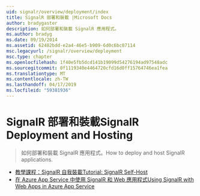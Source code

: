 ```yaml
---
uid: signalr/overview/deployment/index
title: SignalR 部署和裝載 |Microsoft Docs
author: bradygaster
description: 如何部署和裝載 SignalR 應用程式。
ms.author: bradyg
ms.date: 09/19/2014
ms.assetid: 62482bdd-e2a4-46e5-b909-6d0c6bc07114
msc.legacyurl: /signalr/overview/deployment
msc.type: chapter
ms.openlocfilehash: 1f40e5fb5dcd141b19099d54276194ad97548adc
ms.sourcegitcommit: 0f1119340e4464720cfd16d0ff15764746ea1fea
ms.translationtype: MT
ms.contentlocale: zh-TW
ms.lasthandoff: 04/17/2019
ms.locfileid: "59381936"
---
```

# <a name="signalr-deployment-and-hosting"></a><span data-ttu-id="d931c-103">SignalR 部署和裝載</span><span class="sxs-lookup"><span data-stu-id="d931c-103">SignalR Deployment and Hosting</span></span>

> <span data-ttu-id="d931c-104">如何部署和裝載 SignalR 應用程式。</span><span class="sxs-lookup"><span data-stu-id="d931c-104">How to deploy and host SignalR applications.</span></span>


- [<span data-ttu-id="d931c-105">教學課程：SignalR 自我裝載</span><span class="sxs-lookup"><span data-stu-id="d931c-105">Tutorial: SignalR Self-Host</span></span>](tutorial-signalr-self-host.md)
- [<span data-ttu-id="d931c-106">在 Azure App Service 中使用 SignalR 和 Web 應用程式</span><span class="sxs-lookup"><span data-stu-id="d931c-106">Using SignalR with Web Apps in Azure App Service</span></span>](using-signalr-with-azure-web-sites.md)
